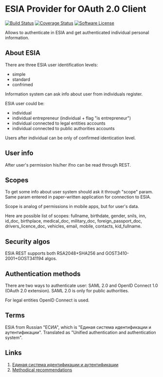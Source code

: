 ESIA Provider for OAuth 2.0 Client
==================================

[![Build Status](https://travis-ci.org/ekapusta/oauth2-esia.svg?branch=develop)](https://travis-ci.org/ekapusta/oauth2-esia)
[![Coverage Status](https://coveralls.io/repos/github/ekapusta/oauth2-esia/badge.svg?branch=develop)](https://coveralls.io/github/ekapusta/oauth2-esia?branch=develop)
[![Software License](https://img.shields.io/badge/license-MIT-brightgreen.svg)](https://github.com/ekapusta/oauth2-esia/blob/develop/LICENSE.md)
<a href="https://esia.gosuslugi.ru/"><img src="https://esia.gosuslugi.ru/idp/resources/img/flt/ru/logo-simple.png" height="16" /></a>


Allows to authenticate in ESIA and get authenticated individual personal information.


About ESIA
----------

There are three ESIA user identification levels:

 * simple
 * standard
 * confrimed

Information system can ask info about user from individuals register.


ESIA user could be:

 * individual
 * individual entrepreneur (individual + flag "is entrepreneur")
 * individual connected to legal entities accounts
 * individual connected to public authorities accounts


Users after individual can be only of confirmed identication level.


User info
---------

After user's permission his/her ifno can be read through REST.

Scopes
------

To get some info about user system should ask it through "scope" param.
Same param entered in paper-written application for connection to ESIA.

Scope is analog of permissions in mobile apps, but for user's data.

Here are possible list of scopes: fullname, birthdate, gender, snils, inn, id\_doc,
birthplace, medical\_doc, military\_doc, foreign\_passport\_doc, drivers\_licence\_doc,
vehicles, email, mobile, contacts, kid\_fullname.


Security algos
--------------

ESIA REST supports both RSA2048+SHA256 and GOST3410-2001+GOST341194 algos.


Authentication methods
----------------------

There are two ways to authenticate user: SAML 2.0 and OpenID Connect 1.0 (OAuth 2.0 extension).
SAML 2.0 is only for public authorities.

For legal entities OpenID Connect is used.


Terms
-----

ESIA from Russian "ЕСИА", which is "Единая система идентификации и аутентификации".
Translated as "Unified authentication and authentication system".

Links
-----

 1. [Единая система идентификации и аутентификации](https://ru.wikipedia.org/wiki/%D0%95%D0%B4%D0%B8%D0%BD%D0%B0%D1%8F_%D1%81%D0%B8%D1%81%D1%82%D0%B5%D0%BC%D0%B0_%D0%B8%D0%B4%D0%B5%D0%BD%D1%82%D0%B8%D1%84%D0%B8%D0%BA%D0%B0%D1%86%D0%B8%D0%B8_%D0%B8_%D0%B0%D1%83%D1%82%D0%B5%D0%BD%D1%82%D0%B8%D1%84%D0%B8%D0%BA%D0%B0%D1%86%D0%B8%D0%B8)
2. [Methodical recommendations](http://minsvyaz.ru/ru/documents/?type=50&directions=13)
